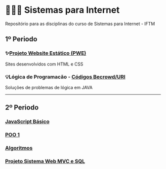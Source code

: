 # 👨🏻‍💻 Sistemas para Internet
Repositório para as disciplinas do curso de Sistemas para Internet - IFTM

## 1º Periodo

### ✨[Projeto Website Estático (PWE)](https://github.com/ArthurZ7/website-estatico) 
Sites desenvolvidos com HTML e CSS
### 💡Lógica de Programacão - [Códigos Becrowd/URI](https://github.com/ArthurZ7/Java-Beecrowd)
Soluções de problemas de lógica em JAVA

---

## 2º Periodo

###  [JavaScript Básico]()
###  [POO 1]()
###  [Algoritmos]()
###  [Projeto Sistema Web MVC e SQL]()
  
